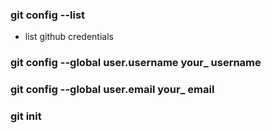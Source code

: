 ### git config --list
+ list github credentials
### git config --global user.username your_ username
### git config --global user.email your_ email
### git init
